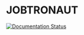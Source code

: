 # JOBTRONAUT

[![Documentation Status](https://readthedocs.org/projects/jobtronaut/badge/?version=latest)](https://jobtronaut.readthedocs.io/en/latest/?badge=latest)
 
